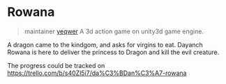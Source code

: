 # Rowana 
> maintainer [yeqwer](https://github.com/yeqwer)
A 3d action game on unity3d game engine. 


A dragon came to the kindgom, and asks for virgins to eat. Dayanch Rowana is here to deliver the princess to Dragon and kill the evil creature.

The progress could be tracked on https://trello.com/b/s40Zl5i7/da%C3%BDan%C3%A7-rowana
